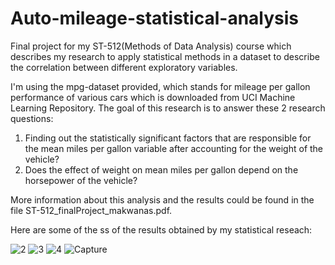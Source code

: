 # Auto-mileage-statistical-analysis

Final project for my ST-512(Methods of Data Analysis) course which describes my research to apply statistical methods in a dataset to describe the correlation between different exploratory variables.

I'm using the mpg-dataset provided, which stands for mileage per gallon performance of various cars which is downloaded from UCI Machine Learning Repository. The goal of this research is to answer these 2 research questions:
1. Finding out the statistically significant factors that are responsible for the mean miles per gallon variable after accounting for the weight of the vehicle?
2. Does the effect of weight on mean miles per gallon depend on the horsepower of the vehicle?

More information about this analysis and the results could be found in the file ST-512_finalProject_makwanas.pdf. 

Here are some of the ss of the results obtained by my statistical reseach:

![2](https://user-images.githubusercontent.com/56104768/126050082-db09394c-a327-4857-b69a-a0800aff6509.JPG)
![3](https://user-images.githubusercontent.com/56104768/126050085-46aef5d0-2584-4722-b37f-9d9fa6ecee62.JPG)
![4](https://user-images.githubusercontent.com/56104768/126050087-d3f2c4f4-30c6-4050-86d4-930868e6ea02.JPG)
![Capture](https://user-images.githubusercontent.com/56104768/126050047-024862ac-d966-4c77-a1bd-46a183960fd1.JPG)
